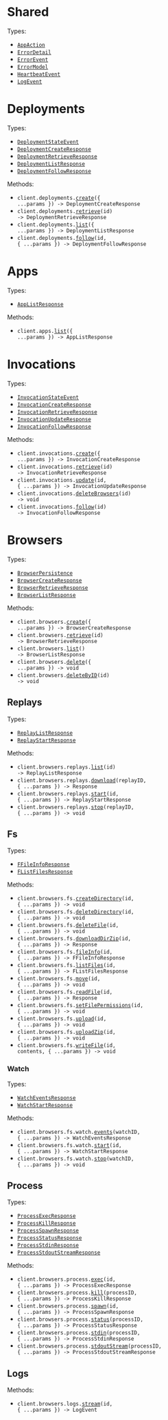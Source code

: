 # Shared

Types:

- <code><a href="./src/resources/shared.ts">AppAction</a></code>
- <code><a href="./src/resources/shared.ts">ErrorDetail</a></code>
- <code><a href="./src/resources/shared.ts">ErrorEvent</a></code>
- <code><a href="./src/resources/shared.ts">ErrorModel</a></code>
- <code><a href="./src/resources/shared.ts">HeartbeatEvent</a></code>
- <code><a href="./src/resources/shared.ts">LogEvent</a></code>

# Deployments

Types:

- <code><a href="./src/resources/deployments.ts">DeploymentStateEvent</a></code>
- <code><a href="./src/resources/deployments.ts">DeploymentCreateResponse</a></code>
- <code><a href="./src/resources/deployments.ts">DeploymentRetrieveResponse</a></code>
- <code><a href="./src/resources/deployments.ts">DeploymentListResponse</a></code>
- <code><a href="./src/resources/deployments.ts">DeploymentFollowResponse</a></code>

Methods:

- <code title="post /deployments">client.deployments.<a href="./src/resources/deployments.ts">create</a>({ ...params }) -> DeploymentCreateResponse</code>
- <code title="get /deployments/{id}">client.deployments.<a href="./src/resources/deployments.ts">retrieve</a>(id) -> DeploymentRetrieveResponse</code>
- <code title="get /deployments">client.deployments.<a href="./src/resources/deployments.ts">list</a>({ ...params }) -> DeploymentListResponse</code>
- <code title="get /deployments/{id}/events">client.deployments.<a href="./src/resources/deployments.ts">follow</a>(id, { ...params }) -> DeploymentFollowResponse</code>

# Apps

Types:

- <code><a href="./src/resources/apps.ts">AppListResponse</a></code>

Methods:

- <code title="get /apps">client.apps.<a href="./src/resources/apps.ts">list</a>({ ...params }) -> AppListResponse</code>

# Invocations

Types:

- <code><a href="./src/resources/invocations.ts">InvocationStateEvent</a></code>
- <code><a href="./src/resources/invocations.ts">InvocationCreateResponse</a></code>
- <code><a href="./src/resources/invocations.ts">InvocationRetrieveResponse</a></code>
- <code><a href="./src/resources/invocations.ts">InvocationUpdateResponse</a></code>
- <code><a href="./src/resources/invocations.ts">InvocationFollowResponse</a></code>

Methods:

- <code title="post /invocations">client.invocations.<a href="./src/resources/invocations.ts">create</a>({ ...params }) -> InvocationCreateResponse</code>
- <code title="get /invocations/{id}">client.invocations.<a href="./src/resources/invocations.ts">retrieve</a>(id) -> InvocationRetrieveResponse</code>
- <code title="patch /invocations/{id}">client.invocations.<a href="./src/resources/invocations.ts">update</a>(id, { ...params }) -> InvocationUpdateResponse</code>
- <code title="delete /invocations/{id}/browsers">client.invocations.<a href="./src/resources/invocations.ts">deleteBrowsers</a>(id) -> void</code>
- <code title="get /invocations/{id}/events">client.invocations.<a href="./src/resources/invocations.ts">follow</a>(id) -> InvocationFollowResponse</code>

# Browsers

Types:

- <code><a href="./src/resources/browsers/browsers.ts">BrowserPersistence</a></code>
- <code><a href="./src/resources/browsers/browsers.ts">BrowserCreateResponse</a></code>
- <code><a href="./src/resources/browsers/browsers.ts">BrowserRetrieveResponse</a></code>
- <code><a href="./src/resources/browsers/browsers.ts">BrowserListResponse</a></code>

Methods:

- <code title="post /browsers">client.browsers.<a href="./src/resources/browsers/browsers.ts">create</a>({ ...params }) -> BrowserCreateResponse</code>
- <code title="get /browsers/{id}">client.browsers.<a href="./src/resources/browsers/browsers.ts">retrieve</a>(id) -> BrowserRetrieveResponse</code>
- <code title="get /browsers">client.browsers.<a href="./src/resources/browsers/browsers.ts">list</a>() -> BrowserListResponse</code>
- <code title="delete /browsers">client.browsers.<a href="./src/resources/browsers/browsers.ts">delete</a>({ ...params }) -> void</code>
- <code title="delete /browsers/{id}">client.browsers.<a href="./src/resources/browsers/browsers.ts">deleteByID</a>(id) -> void</code>

## Replays

Types:

- <code><a href="./src/resources/browsers/replays.ts">ReplayListResponse</a></code>
- <code><a href="./src/resources/browsers/replays.ts">ReplayStartResponse</a></code>

Methods:

- <code title="get /browsers/{id}/replays">client.browsers.replays.<a href="./src/resources/browsers/replays.ts">list</a>(id) -> ReplayListResponse</code>
- <code title="get /browsers/{id}/replays/{replay_id}">client.browsers.replays.<a href="./src/resources/browsers/replays.ts">download</a>(replayID, { ...params }) -> Response</code>
- <code title="post /browsers/{id}/replays">client.browsers.replays.<a href="./src/resources/browsers/replays.ts">start</a>(id, { ...params }) -> ReplayStartResponse</code>
- <code title="post /browsers/{id}/replays/{replay_id}/stop">client.browsers.replays.<a href="./src/resources/browsers/replays.ts">stop</a>(replayID, { ...params }) -> void</code>

## Fs

Types:

- <code><a href="./src/resources/browsers/fs/fs.ts">FFileInfoResponse</a></code>
- <code><a href="./src/resources/browsers/fs/fs.ts">FListFilesResponse</a></code>

Methods:

- <code title="put /browsers/{id}/fs/create_directory">client.browsers.fs.<a href="./src/resources/browsers/fs/fs.ts">createDirectory</a>(id, { ...params }) -> void</code>
- <code title="put /browsers/{id}/fs/delete_directory">client.browsers.fs.<a href="./src/resources/browsers/fs/fs.ts">deleteDirectory</a>(id, { ...params }) -> void</code>
- <code title="put /browsers/{id}/fs/delete_file">client.browsers.fs.<a href="./src/resources/browsers/fs/fs.ts">deleteFile</a>(id, { ...params }) -> void</code>
- <code title="get /browsers/{id}/fs/download_dir_zip">client.browsers.fs.<a href="./src/resources/browsers/fs/fs.ts">downloadDirZip</a>(id, { ...params }) -> Response</code>
- <code title="get /browsers/{id}/fs/file_info">client.browsers.fs.<a href="./src/resources/browsers/fs/fs.ts">fileInfo</a>(id, { ...params }) -> FFileInfoResponse</code>
- <code title="get /browsers/{id}/fs/list_files">client.browsers.fs.<a href="./src/resources/browsers/fs/fs.ts">listFiles</a>(id, { ...params }) -> FListFilesResponse</code>
- <code title="put /browsers/{id}/fs/move">client.browsers.fs.<a href="./src/resources/browsers/fs/fs.ts">move</a>(id, { ...params }) -> void</code>
- <code title="get /browsers/{id}/fs/read_file">client.browsers.fs.<a href="./src/resources/browsers/fs/fs.ts">readFile</a>(id, { ...params }) -> Response</code>
- <code title="put /browsers/{id}/fs/set_file_permissions">client.browsers.fs.<a href="./src/resources/browsers/fs/fs.ts">setFilePermissions</a>(id, { ...params }) -> void</code>
- <code title="post /browsers/{id}/fs/upload">client.browsers.fs.<a href="./src/resources/browsers/fs/fs.ts">upload</a>(id, { ...params }) -> void</code>
- <code title="post /browsers/{id}/fs/upload_zip">client.browsers.fs.<a href="./src/resources/browsers/fs/fs.ts">uploadZip</a>(id, { ...params }) -> void</code>
- <code title="put /browsers/{id}/fs/write_file">client.browsers.fs.<a href="./src/resources/browsers/fs/fs.ts">writeFile</a>(id, contents, { ...params }) -> void</code>

### Watch

Types:

- <code><a href="./src/resources/browsers/fs/watch.ts">WatchEventsResponse</a></code>
- <code><a href="./src/resources/browsers/fs/watch.ts">WatchStartResponse</a></code>

Methods:

- <code title="get /browsers/{id}/fs/watch/{watch_id}/events">client.browsers.fs.watch.<a href="./src/resources/browsers/fs/watch.ts">events</a>(watchID, { ...params }) -> WatchEventsResponse</code>
- <code title="post /browsers/{id}/fs/watch">client.browsers.fs.watch.<a href="./src/resources/browsers/fs/watch.ts">start</a>(id, { ...params }) -> WatchStartResponse</code>
- <code title="delete /browsers/{id}/fs/watch/{watch_id}">client.browsers.fs.watch.<a href="./src/resources/browsers/fs/watch.ts">stop</a>(watchID, { ...params }) -> void</code>

## Process

Types:

- <code><a href="./src/resources/browsers/process.ts">ProcessExecResponse</a></code>
- <code><a href="./src/resources/browsers/process.ts">ProcessKillResponse</a></code>
- <code><a href="./src/resources/browsers/process.ts">ProcessSpawnResponse</a></code>
- <code><a href="./src/resources/browsers/process.ts">ProcessStatusResponse</a></code>
- <code><a href="./src/resources/browsers/process.ts">ProcessStdinResponse</a></code>
- <code><a href="./src/resources/browsers/process.ts">ProcessStdoutStreamResponse</a></code>

Methods:

- <code title="post /browsers/{id}/process/exec">client.browsers.process.<a href="./src/resources/browsers/process.ts">exec</a>(id, { ...params }) -> ProcessExecResponse</code>
- <code title="post /browsers/{id}/process/{process_id}/kill">client.browsers.process.<a href="./src/resources/browsers/process.ts">kill</a>(processID, { ...params }) -> ProcessKillResponse</code>
- <code title="post /browsers/{id}/process/spawn">client.browsers.process.<a href="./src/resources/browsers/process.ts">spawn</a>(id, { ...params }) -> ProcessSpawnResponse</code>
- <code title="get /browsers/{id}/process/{process_id}/status">client.browsers.process.<a href="./src/resources/browsers/process.ts">status</a>(processID, { ...params }) -> ProcessStatusResponse</code>
- <code title="post /browsers/{id}/process/{process_id}/stdin">client.browsers.process.<a href="./src/resources/browsers/process.ts">stdin</a>(processID, { ...params }) -> ProcessStdinResponse</code>
- <code title="get /browsers/{id}/process/{process_id}/stdout/stream">client.browsers.process.<a href="./src/resources/browsers/process.ts">stdoutStream</a>(processID, { ...params }) -> ProcessStdoutStreamResponse</code>

## Logs

Methods:

- <code title="get /browsers/{id}/logs/stream">client.browsers.logs.<a href="./src/resources/browsers/logs.ts">stream</a>(id, { ...params }) -> LogEvent</code>
